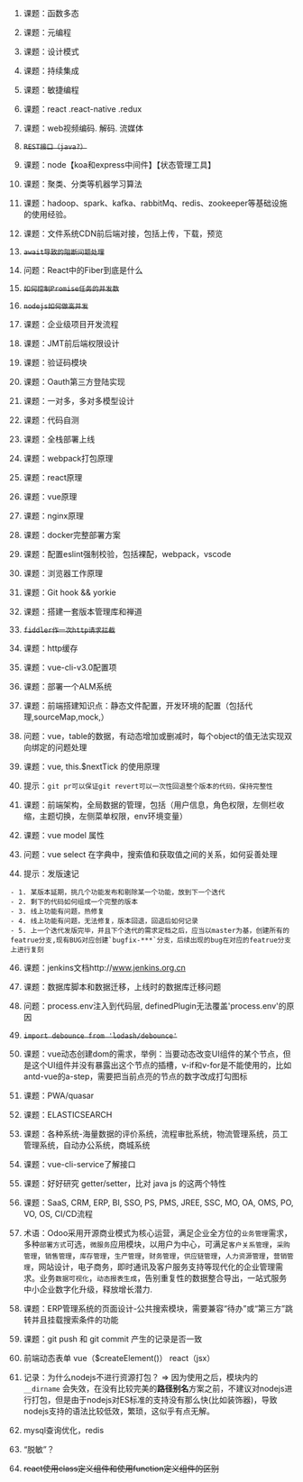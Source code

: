 
1. 课题：函数多态

2. 课题：元编程

3. 课题：设计模式

4. 课题：持续集成

5. 课题：敏捷编程

7. 课题：react .react-native .redux

8. 课题：web视频编码. 解码. 流媒体

9. ~~`REST接口（java?）`~~

10. 课题：node【koa和express中间件】【状态管理工具】

11. 课题：聚类、分类等机器学习算法

12. 课题：hadoop、spark、kafka、rabbitMq、redis、zookeeper等基础设施的使用经验。

13. 课题：文件系统CDN前后端对接，包括上传，下载，预览

14. ~~`await导致的阻断问题处理`~~

15. 问题：React中的Fiber到底是什么

16. ~~`如何控制Promise任务的并发数`~~

17. ~~`nodejs如何做高并发`~~

18. 课题：企业级项目开发流程

19. 课题：JMT前后端权限设计

20. 课题：验证码模块

21. 课题：Oauth第三方登陆实现

22. 课题：一对多，多对多模型设计

23. 课题：代码自测

24. 课题：全栈部署上线

25. 课题：webpack打包原理

26. 课题：react原理

27. 课题：vue原理

28. 课题：nginx原理

29. 课题：docker完整部署方案

30. 课题：配置eslint强制校验，包括裸配，webpack，vscode

31. 课题：浏览器工作原理

32. 课题：Git hook && yorkie

33. 课题：搭建一套版本管理库和禅道

34. ~~`fiddler作一次http请求拦截`~~

35. 课题：http缓存

36. 课题：vue-cli-v3.0配置项

37. 课题：部署一个ALM系统

38. 课题：前端搭建知识点：静态文件配置，开发环境的配置（包括代理,sourceMap,mock,）

39. 问题：vue，table的数据，有动态增加或删减时，每个object的值无法实现双向绑定的问题处理

40. 课题：vue, this.$nextTick 的使用原理

41. 提示：`git pr可以保证git revert可以一次性回退整个版本的代码，保持完整性`

42. 课题：前端架构，全局数据的管理，包括（用户信息，角色权限，左侧栏收缩，主题切换，左侧菜单权限，env环境变量）

43. 课题：vue model 属性

44. 问题：vue select 在字典中，搜索值和获取值之间的关系，如何妥善处理

45. 提示：发版速记
```
- 1. 某版本延期，挑几个功能发布和剔除某一个功能，放到下一个迭代
- 2. 剩下的代码如何组成一个完整的版本
- 3. 线上功能有问题，热修复
- 4. 线上功能有问题，无法修复，版本回退，回退后如何记录
- 5. 上一个迭代发版完毕，并且下个迭代的需求定档之后，应当以master为基，创建所有的featrue分支,现有BUG对应创建`bugfix-***`分支，后续出现的bug在对应的featrue分支上进行复刻
```
46. 课题：jenkins文档http://www.jenkins.org.cn

47. 课题：数据库脚本和数据迁移，上线时的数据库迁移问题

48. 问题：process.env注入到代码层, definedPlugin无法覆盖'process.env'的原因

49. ~~`import debounce from 'lodash/debounce'`~~

50. 课题：vue动态创建dom的需求，举例：当要动态改变UI组件的某个节点，但是这个UI组件并没有暴露出这个节点的插槽，v-if和v-for是不能使用的，比如antd-vue的a-step，需要把当前点亮的节点的数字改成打勾图标

51. 课题：PWA/quasar

52. 课题：ELASTICSEARCH

53. 课题：各种系统-海量数据的评价系统，流程审批系统，物流管理系统，员工管理系统，自动办公系统，商城系统

54. 课题：vue-cli-service了解接口

55. 课题：好好研究 getter/setter，比对 java js 的这两个特性

56. 课题：SaaS, CRM, ERP, BI, SSO, PS, PMS, JREE, SSC, MO, OA, OMS, PO, VO, OS, CI/CD流程

57. 术语：Odoo采用开源商业模式为核心运营，满足企业全方位的`业务管理`需求，多种`部署方式`可选，`微服务`应用模块，以用户为中心，可满足`客户关系管理`，`采购管理`，`销售管理`，`库存管理`，`生产管理`，`财务管理`，`供应链管理`，`人力资源管理`，`营销管理`，网站设计，电子商务，即时通讯及客户服务支持等现代化的企业管理需求。业务`数据可视化`，`动态报表生成`，告别重复性的数据整合导出，一站式服务中小企业数字化升级，释放增长潜力.

58. 课题：ERP管理系统的页面设计-公共搜索模块，需要兼容“待办”或“第三方”跳转并且挂载搜索条件的功能

59. 课题：git push 和 git commit 产生的记录是否一致

60. 前端动态表单 vue（$createElement()） react（jsx）

61. 记录：为什么nodejs不进行资源打包？ => 因为使用之后，模块内的 `__dirname` 会失效，在没有比较完美的**路径别名**方案之前，不建议对nodejs进行打包，但是由于nodejs对ES标准的支持没有那么快(比如装饰器)，导致nodejs支持的语法比较低效，繁琐，这似乎有点无解。

62. mysql查询优化，redis

63. “脱敏”？

64. ~~react使用class定义组件和使用function定义组件的区别~~
